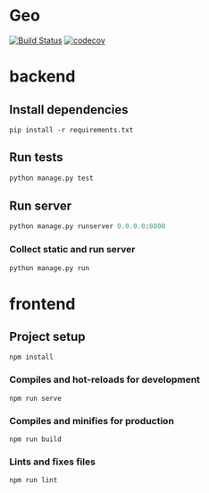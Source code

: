 # Geo
[![Build Status](https://travis-ci.com/colyk/geo.svg?branch=master)](https://travis-ci.com/colyk/geo)
[![codecov](https://codecov.io/gh/colyk/geo/branch/master/graph/badge.svg)](https://codecov.io/gh/colyk/geo)

# backend
## Install dependencies
```
pip install -r requirements.txt
```
## Run tests
```python
python manage.py test
```

## Run server
```python
python manage.py runserver 0.0.0.0:8000
```

### Collect static and run server
```python
python manage.py run
```

# frontend

## Project setup
```
npm install
```

### Compiles and hot-reloads for development
```
npm run serve
```

### Compiles and minifies for production
```
npm run build
```

### Lints and fixes files
```
npm run lint
```
